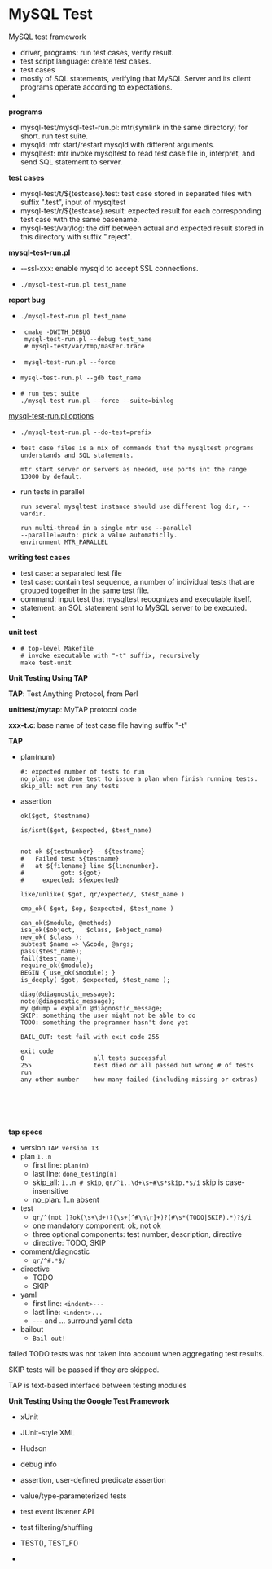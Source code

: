 # MySQL Test

MySQL test framework

- driver, programs: run test cases, verify result.
- test script language: create test cases.
- test cases
- mostly of SQL statements, verifying that MySQL Server and its client programs operate according to expectations. 
- ​



**programs**

- mysql-test/mysql-test-run.pl:  mtr(symlink in the same directory) for short.  run test suite.
- mysqld: mtr start/restart mysqld with different arguments.
- mysqltest: mtr invoke mysqltest to read test case file in, interpret, and send SQL statement to server.

**test cases**

- mysql-test/t/${testcase}.test:  test case stored in separated files with suffix ".test", input of mysqltest
- mysql-test/r/${testcase}.result: expected result for each corresponding test case with the same basename. 
- mysql-test/var/log: the diff between actual and expected result stored in this directory with suffix ".reject".



**mysql-test-run.pl**

- --ssl-xxx: enable mysqld to accept SSL connections.

- ```
  ./mysql-test-run.pl test_name
  ```

**report bug**

- ```
  ./mysql-test-run.pl test_name
  ```

- ```
   cmake -DWITH_DEBUG
   mysql-test-run.pl --debug test_name
   # mysql-test/var/tmp/master.trace
  ```

- ```
   mysql-test-run.pl --force
  ```

- ```
  mysql-test-run.pl --gdb test_name
  ```

- ```
  # run test suite
  ./mysql-test-run.pl --force --suite=binlog
  ```

[mysql-test-run.pl options](https://dev.mysql.com/doc/dev/mysql-server/latest/PAGE_MYSQL_TEST_RUN_PL.html)

- ```
  ./mysql-test-run.pl --do-test=prefix
  ```

- ```
  test case files is a mix of commands that the mysqltest programs understands and SQL statements. 

  mtr start server or servers as needed, use ports int the range 13000 by default.
  ```

- run tests in parallel

  ```
  run several mysqltest instance should use different log dir, --vardir.

  run multi-thread in a single mtr use --parallel
  --parallel=auto: pick a value automaticlly.
  environment MTR_PARALLEL
  ```



**writing test cases**

- test case: a separated test file
- test case: contain test sequence, a number of individual tests that are grouped together in the same test file.
- command: input test that mysqltest recognizes and executable itself.
- statement: an SQL statement sent to MySQL server to be executed.
- ​





**unit test**

- ```
  # top-level Makefile
  # invoke executable with "-t" suffix, recursively
  make test-unit
  ```



**Unit Testing Using TAP**



**TAP**: Test Anything Protocol, from Perl

**unittest/mytap**: MyTAP protocol code

**xxx-t.c**: base name  of test case file having suffix "-t"



**TAP**

- plan(num)

  ```
  #: expected number of tests to run
  no_plan: use done_test to issue a plan when finish running tests.
  skip_all: not run any tests
  ```

- assertion

  ```
  ok($got, $testname)

  is/isnt($got, $expected, $test_name)


  not ok ${testnumber} - ${testname}
  #   Failed test ${testname}
  #   at ${filename} line ${linenumber}.
  #          got: ${got}
  #     expected: ${expected}

  like/unlike( $got, qr/expected/, $test_name )

  cmp_ok( $got, $op, $expected, $test_name )

  can_ok($module, @methods)
  isa_ok($object,   $class, $object_name)
  new_ok( $class );
  subtest $name => \&code, @args;
  pass($test_name);
  fail($test_name);
  require_ok($module);
  BEGIN { use_ok($module); }
  is_deeply( $got, $expected, $test_name );

  diag(@diagnostic_message);
  note(@diagnostic_message);
  my @dump = explain @diagnostic_message;
  SKIP: something the user might not be able to do
  TODO: something the programmer hasn't done yet

  BAIL_OUT: test fail with exit code 255

  exit code
  0                   all tests successful
  255                 test died or all passed but wrong # of tests run
  any other number    how many failed (including missing or extras)




  ```

  ​

**tap specs**

- version  `TAP version 13`
- plan `1..n`
  - first line: `plan(n)`
  - last line: `done_testing(n)`
  - skip_all: `1..n # skip`,  `qr/^1..\d+\s+#\s*skip.*$/i`  skip is case-insensitive
  - no_plan: 1..n absent
- test
  - `qr/^(not )?ok(\s+\d+)?(\s+[^#\n\r]+)?(#\s*(TODO|SKIP).*)?$/i`
  - one mandatory component: ok, not ok
  - three optional components: test number,  description, directive
  - directive: TODO, SKIP 
- comment/diagnostic
  - `qr/^#.*$/`
- directive
  - TODO
  - SKIP
- yaml
  - first line: `<indent>---`
  - last line: `<indent>...`
  - --- and ... surround yaml data
- bailout
  - `Bail out!`



failed TODO tests was not taken into account when aggregating test results.

SKIP tests will be passed if  they are skipped.



TAP is text-based interface between testing modules



**Unit Testing Using the Google Test Framework**

- xUnit
- JUnit-style XML
- Hudson



- debug info
- assertion, user-defined predicate assertion
- value/type-parameterized tests
- test event listener API
- test filtering/shuffling



- TEST(), TEST_F()
- ​